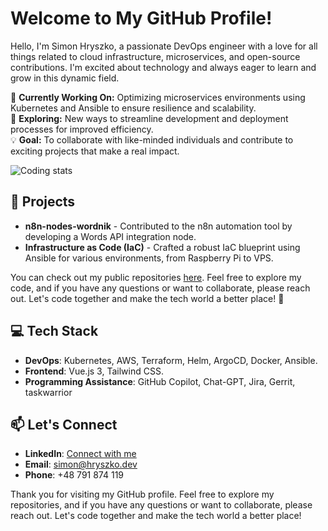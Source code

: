 # Welcome to My GitHub Profile!

Hello, I'm Simon Hryszko, a passionate DevOps engineer with a love for all things related to cloud infrastructure, microservices, and open-source contributions. I'm excited about technology and always eager to learn and grow in this dynamic field.

🔭 **Currently Working On:** Optimizing microservices environments using Kubernetes and Ansible to ensure resilience and scalability.  
🌱 **Exploring:** New ways to streamline development and deployment processes for improved efficiency.  
💡 **Goal:** To collaborate with like-minded individuals and contribute to exciting projects that make a real impact.

![Coding stats](https://wakatime.com/share/@b74ba3c5-2883-43ca-9833-799f8a50840a/f5bff93c-b455-4b14-8605-0de83a92b4d3.svg)
## 🚀 Projects

- **n8n-nodes-wordnik** - Contributed to the n8n automation tool by developing a Words API integration node.
- **Infrastructure as Code (IaC)** - Crafted a robust IaC blueprint using Ansible for various environments, from Raspberry Pi to VPS.

You can check out my public repositories [here](https://github.com/shirobachi?tab=repositories&type=public). Feel free to explore my code, and if you have any questions or want to collaborate, please reach out. Let's code together and make the tech world a better place! 🚀


## 💻 Tech Stack

- **DevOps**: Kubernetes, AWS, Terraform, Helm, ArgoCD, Docker, Ansible.
- **Frontend**: Vue.js 3, Tailwind CSS.
- **Programming Assistance**: GitHub Copilot, Chat-GPT, Jira, Gerrit, taskwarrior

## 📫 Let's Connect

- **LinkedIn**: [Connect with me](https://www.linkedin.com/in/simon-hryszko)
- **Email**: [simon@hryszko.dev](mailto:simon-from-gh@hryszko.dev)
- **Phone**: +48 791 874 119

Thank you for visiting my GitHub profile. Feel free to explore my repositories, and if you have any questions or want to collaborate, please reach out. Let's code together and make the tech world a better place!

